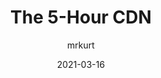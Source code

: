 ---
author: mrkurt
date: 2021-03-16
layout: post.njk
publisher: flydotio
tags:
  - article
  - performance
  - meta
  - content-delivery
target_url: https://fly.io/blog/the-5-hour-content-delivery-network/
title: The 5-Hour CDN
---